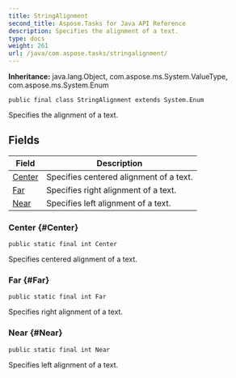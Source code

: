 ```yaml
---
title: StringAlignment
second_title: Aspose.Tasks for Java API Reference
description: Specifies the alignment of a text.
type: docs
weight: 261
url: /java/com.aspose.tasks/stringalignment/
---
```


**Inheritance:**
java.lang.Object, com.aspose.ms.System.ValueType, com.aspose.ms.System.Enum
```
public final class StringAlignment extends System.Enum
```

Specifies the alignment of a text.
## Fields

| Field | Description |
| --- | --- |
| [Center](#Center) | Specifies centered alignment of a text. |
| [Far](#Far) | Specifies right alignment of a text. |
| [Near](#Near) | Specifies left alignment of a text. |
### Center {#Center}
```
public static final int Center
```


Specifies centered alignment of a text.

### Far {#Far}
```
public static final int Far
```


Specifies right alignment of a text.

### Near {#Near}
```
public static final int Near
```


Specifies left alignment of a text.

